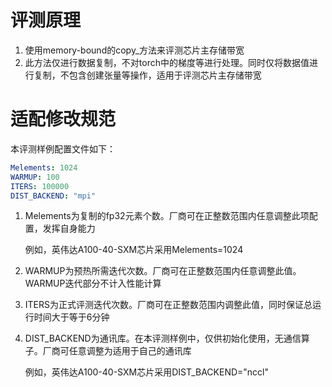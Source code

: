 # 评测原理

1. 使用memory-bound的copy_方法来评测芯片主存储带宽
2. 此方法仅进行数据复制，不对torch中的梯度等进行处理。同时仅将数据值进行复制，不包含创建张量等操作，适用于评测芯片主存储带宽

# 适配修改规范

本评测样例配置文件如下：

```yaml
Melements: 1024
WARMUP: 100
ITERS: 100000
DIST_BACKEND: "mpi"
```

1. Melements为复制的fp32元素个数。厂商可在正整数范围内任意调整此项配置，发挥自身能力

   例如，英伟达A100-40-SXM芯片采用Melements=1024

2. WARMUP为预热所需迭代次数。厂商可在正整数范围内任意调整此值。WARMUP迭代部分不计入性能计算

3. ITERS为正式评测迭代次数。厂商可在正整数范围内调整此值，同时保证总运行时间大于等于6分钟

4. DIST_BACKEND为通讯库。在本评测样例中，仅供初始化使用，无通信算子。厂商可任意调整为适用于自己的通讯库

   例如，英伟达A100-40-SXM芯片采用DIST_BACKEND="nccl"